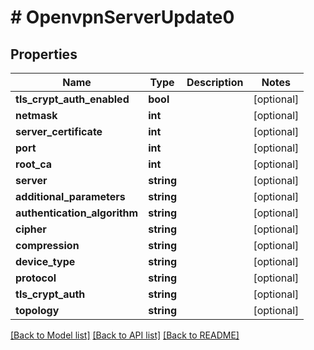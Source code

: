 # # OpenvpnServerUpdate0

## Properties

Name | Type | Description | Notes
------------ | ------------- | ------------- | -------------
**tls_crypt_auth_enabled** | **bool** |  | [optional]
**netmask** | **int** |  | [optional]
**server_certificate** | **int** |  | [optional]
**port** | **int** |  | [optional]
**root_ca** | **int** |  | [optional]
**server** | **string** |  | [optional]
**additional_parameters** | **string** |  | [optional]
**authentication_algorithm** | **string** |  | [optional]
**cipher** | **string** |  | [optional]
**compression** | **string** |  | [optional]
**device_type** | **string** |  | [optional]
**protocol** | **string** |  | [optional]
**tls_crypt_auth** | **string** |  | [optional]
**topology** | **string** |  | [optional]

[[Back to Model list]](../../README.md#models) [[Back to API list]](../../README.md#endpoints) [[Back to README]](../../README.md)
